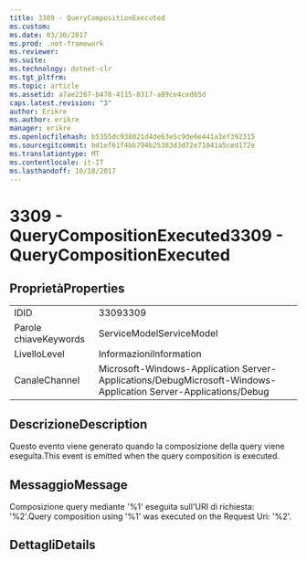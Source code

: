 ```yaml
---
title: 3309 - QueryCompositionExecuted
ms.custom: 
ms.date: 03/30/2017
ms.prod: .net-framework
ms.reviewer: 
ms.suite: 
ms.technology: dotnet-clr
ms.tgt_pltfrm: 
ms.topic: article
ms.assetid: a7ae2267-b478-4115-8317-a89ce4ced65d
caps.latest.revision: "3"
author: Erikre
ms.author: erikre
manager: erikre
ms.openlocfilehash: b5355dc938021d4de63e5c9de6e441a3ef392315
ms.sourcegitcommit: bd1ef61f4bb794b25383d3d72e71041a5ced172e
ms.translationtype: MT
ms.contentlocale: it-IT
ms.lasthandoff: 10/18/2017
---
```

# <a name="3309---querycompositionexecuted"></a><span data-ttu-id="b687f-102">3309 - QueryCompositionExecuted</span><span class="sxs-lookup"><span data-stu-id="b687f-102">3309 - QueryCompositionExecuted</span></span>
## <a name="properties"></a><span data-ttu-id="b687f-103">Proprietà</span><span class="sxs-lookup"><span data-stu-id="b687f-103">Properties</span></span>  
  
|||  
|-|-|  
|<span data-ttu-id="b687f-104">ID</span><span class="sxs-lookup"><span data-stu-id="b687f-104">ID</span></span>|<span data-ttu-id="b687f-105">3309</span><span class="sxs-lookup"><span data-stu-id="b687f-105">3309</span></span>|  
|<span data-ttu-id="b687f-106">Parole chiave</span><span class="sxs-lookup"><span data-stu-id="b687f-106">Keywords</span></span>|<span data-ttu-id="b687f-107">ServiceModel</span><span class="sxs-lookup"><span data-stu-id="b687f-107">ServiceModel</span></span>|  
|<span data-ttu-id="b687f-108">Livello</span><span class="sxs-lookup"><span data-stu-id="b687f-108">Level</span></span>|<span data-ttu-id="b687f-109">Informazioni</span><span class="sxs-lookup"><span data-stu-id="b687f-109">Information</span></span>|  
|<span data-ttu-id="b687f-110">Canale</span><span class="sxs-lookup"><span data-stu-id="b687f-110">Channel</span></span>|<span data-ttu-id="b687f-111">Microsoft-Windows-Application Server-Applications/Debug</span><span class="sxs-lookup"><span data-stu-id="b687f-111">Microsoft-Windows-Application Server-Applications/Debug</span></span>|  
  
## <a name="description"></a><span data-ttu-id="b687f-112">Descrizione</span><span class="sxs-lookup"><span data-stu-id="b687f-112">Description</span></span>  
 <span data-ttu-id="b687f-113">Questo evento viene generato quando la composizione della query viene eseguita.</span><span class="sxs-lookup"><span data-stu-id="b687f-113">This event is emitted when the query composition is executed.</span></span>  
  
## <a name="message"></a><span data-ttu-id="b687f-114">Messaggio</span><span class="sxs-lookup"><span data-stu-id="b687f-114">Message</span></span>  
 <span data-ttu-id="b687f-115">Composizione query mediante '%1' eseguita sull'URI di richiesta: '%2'.</span><span class="sxs-lookup"><span data-stu-id="b687f-115">Query composition using '%1' was executed on the Request Uri: '%2'.</span></span>  
  
## <a name="details"></a><span data-ttu-id="b687f-116">Dettagli</span><span class="sxs-lookup"><span data-stu-id="b687f-116">Details</span></span>
